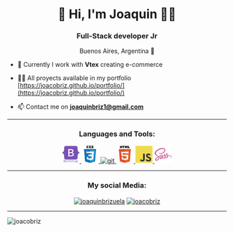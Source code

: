 <h1 align="center">👋 Hi, I'm Joaquin 👨‍💻</h1>
<h3 align="center">
  <span>
    Full-Stack developer Jr
  </span>
</h3>
<p align="center">Buenos Aires, Argentina 📍</p>

- 🌱 Currently I work with **Vtex** creating e-commerce

- 👨‍💻 All proyects available in my portfolio [https://joacobriz.github.io/portfolio/](https://joacobriz.github.io/portfolio/)

- 📫 Contact me on **joaquinbriz1@gmail.com**
<hr>
<h3 align="center">Languages and Tools:</h3>
<p align="center"> <a href="https://getbootstrap.com" target="_blank"> <img src="https://raw.githubusercontent.com/devicons/devicon/master/icons/bootstrap/bootstrap-plain-wordmark.svg" alt="bootstrap" width="40" height="40"/> </a> <a href="https://www.w3schools.com/css/" target="_blank"> <img src="https://raw.githubusercontent.com/devicons/devicon/master/icons/css3/css3-original-wordmark.svg" alt="css3" width="40" height="40"/> </a> <a href="https://git-scm.com/" target="_blank"> <img src="https://www.vectorlogo.zone/logos/git-scm/git-scm-icon.svg" alt="git" width="40" height="40"/> </a> <a href="https://www.w3.org/html/" target="_blank"> <img src="https://raw.githubusercontent.com/devicons/devicon/master/icons/html5/html5-original-wordmark.svg" alt="html5" width="40" height="40"/> </a> <a href="https://developer.mozilla.org/en-US/docs/Web/JavaScript" target="_blank"> <img src="https://raw.githubusercontent.com/devicons/devicon/master/icons/javascript/javascript-original.svg" alt="javascript" width="40" height="40"/> </a> <a href="https://sass-lang.com" target="_blank"> <img src="https://raw.githubusercontent.com/devicons/devicon/master/icons/sass/sass-original.svg" alt="sass" width="40" height="40"/> </a> </p>
<hr>
<h3 align="center">My social Media:</h3>
<p align="center">
  <a href="https://linkedin.com/in/joaquinbrizuela" target="blank"><img align="center" src="https://cdn.jsdelivr.net/npm/simple-icons@3.0.1/icons/linkedin.svg"       alt="joaquinbrizuela" height="30" width="40" /></a>
  <a href="https://www.instagram.com/joacobriz/" target="blank"><img align="center" src="https://cdn.jsdelivr.net/npm/simple-icons@3.0.1/icons/instagram.svg" alt="joacobriz" height="30" width="40" /></a>
</p>
<hr>
<p><img src="https://github-readme-stats.vercel.app/api/top-langs?username=joacobriz&show_icons=true&locale=en&layout=compact" alt="joacobriz" /></p>
